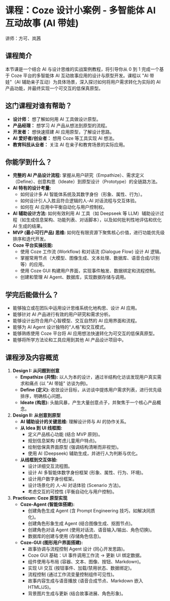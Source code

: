 # 课程：Coze 设计小案例 - 多智能体 AI 互动故事 (AI 带娃) 

讲师：方可、岚茜

## 课程简介 

本节课是一个结合 AI 与设计思维的实战案例教程，将引导你从 0 到 1 完成一个基于 Coze 平台的多智能体 AI 互动故事应用的设计与原型开发。课程以 "AI 带娃"（AI 辅助亲子互动）为具体场景，深入探讨如何将用户需求转化为实际的 AI 产品功能，并最终实现一个可交互的低保真原型。

## 这门课程对谁有帮助？

* **设计师：** 想了解如何用 AI 工具做设计原型。
* **产品经理：** 想学习 AI 产品从想法到原型的流程。
* **开发者：** 想快速搭建 AI 应用原型，了解设计思路。
* **AI 爱好者/创业者：** 想用 Coze 等工具实现 AI 想法。
* **教育科技从业者：** 关注 AI 在亲子和教育场景的实际应用。

## 你能学到什么？

* **完整的 AI 产品设计流程:** 掌握从用户研究（Empathize）、需求定义（Define）、创意构思（Ideate）到原型设计（Prototype）的全链路方法。
* **AI 特有的设计考量:**
    * 如何设计多 AI 智能体系统及其数字身份（形象、属性、行为）。
    * 如何设计引人入胜且符合逻辑的人-AI 对话流程与交互体验。
    * 如何在 AI 应用中平衡自动化与用户控制权。
* **AI 辅助设计方法:** 如何有效利用 AI 工具（如 Deepseek 等 LLM）辅助设计过程（如生成信息架构、功能列表、对话脚本），以及如何批判性地评估和优化 AI 生成的结果。
* **MVP (最小可行产品) 思维:** 如何在有限资源下聚焦核心价值，进行功能优先级排序和迭代开发。
* **Coze 平台实操技能:**
    * 使用 Coze 工作流 (Workflow) 和对话流 (Dialogue Flow) 设计 AI 逻辑。
    * 掌握常用节点（大模型、图像生成、文本处理、数据库、语音合成/识别等）的应用。
    * 使用 Coze GUI 构建用户界面，实现事件触发、数据绑定和流程控制。
    * 创建和管理 AI Agent、数据库，实现数据存储与调用。

## 学完后能做什么？

* 能够独立或在团队中运用设计思维系统化地构思、设计 AI 应用。
* 能够针对 AI 产品进行有效的用户研究和需求分析。
* 能够设计出符合用户心智模型、交互自然的 AI 应用界面和流程。
* 能够为 AI Agent 设计独特的“人格”和交互模式。
* 能够熟练使用 Coze 平台将 AI 应用想法快速转化为可交互的低保真原型。
* 能够将所学方法论和工具应用到其他 AI 产品设计项目中。

## 课程涉及内容概览 

1.  **Design I: 从问题到创意**
    * **Empathize (共情):** 以人为本的设计，通过半结构化访谈发现用户真实需求和痛点 (以 "AI 带娃" 访谈为例)。
    * **Define (定义):** 收敛设计目标，从访谈中提炼用户需求列表，进行优先级排序，明确核心问题。
    * **Ideate (构思):** 头脑风暴，产生大量创意点子，并聚焦于一个核心产品概念。
2.  **Design II: 从创意到原型**
    * **AI 辅助设计的关键思维:** 理解设计师与 AI 的协作关系。
    * **从 Idea 到 UI 线框图:**
        * 定义产品核心功能 (结合 MVP 原则)。
        * 规划信息架构 (考虑儿童用户特点)。
        * 绘制低保真界面原型 (强调结构清晰而非视觉)。
        * 使用 AI (Deepseek) 辅助生成，并进行人为判断与优化。
    * **从线框到交互体验:**
        * 设计详细交互流程图。
        * 设计 AI 多智能体数字身份框架 (形象、属性、行为、环境)。
        * 设计用户数字身份框架。
        * 设计场景化的 人-AI 对话体验 (Scenario 方法)。
        * 考虑交互的可控性 (平衡自动化与用户控制)。
3.  **Practicum: Coze 原型实现**
    * **Coze-Agent (智能体搭建):**
        * 创建角色生成 Agent (含 Prompt Engineering 技巧，如解决同质化)。
        * 创建角色形象生成 Agent (结合图像生成、抠图节点)。
        * 创建角色对话 Agent (使用对话流、语音输入/输出、角色切换)。
        * 数据库的创建与使用 (存储角色信息)。
    * **Coze-GUI (图形用户界面搭建):**
        * 故事协调与流程控制 Agent 设计 (同心开发思路)。
        * Coze GUI 基础：UI 事件调用工作流 -> 更新 UI 绑定数据。
        * 组件使用与布局 (容器、文本、图像、按钮、Markdown)。
        * 实现 UI 交互 (按钮事件、加载/禁用状态、数据绑定)。
        * 流程控制 (通过工作流变量控制组件可见性)。
        * 故事内容生成与语音播放 (语音合成节点、Markdown 嵌入 HTML/JS)。
        * 背景图片生成与更新 (结合故事进展、角色形象)。